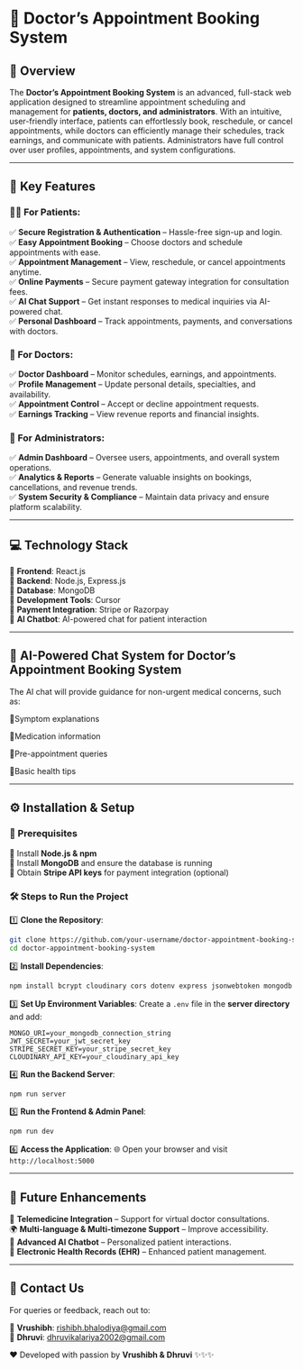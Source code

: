 
# 🎯 Doctor’s Appointment Booking System

## 🌟 Overview
The **Doctor’s Appointment Booking System** is an advanced, full-stack web application designed to streamline appointment scheduling and management for **patients, doctors, and administrators**. With an intuitive, user-friendly interface, patients can effortlessly book, reschedule, or cancel appointments, while doctors can efficiently manage their schedules, track earnings, and communicate with patients. Administrators have full control over user profiles, appointments, and system configurations.

---

## 🚀 Key Features

### 👩‍⚕️ For Patients:
✅ **Secure Registration & Authentication** – Hassle-free sign-up and login.  
✅ **Easy Appointment Booking** – Choose doctors and schedule appointments with ease.  
✅ **Appointment Management** – View, reschedule, or cancel appointments anytime.  
✅ **Online Payments** – Secure payment gateway integration for consultation fees.  
✅ **AI Chat Support** – Get instant responses to medical inquiries via AI-powered chat.  
✅ **Personal Dashboard** – Track appointments, payments, and conversations with doctors.  

### 🏥 For Doctors:
✅ **Doctor Dashboard** – Monitor schedules, earnings, and appointments.  
✅ **Profile Management** – Update personal details, specialties, and availability.  
✅ **Appointment Control** – Accept or decline appointment requests.  
✅ **Earnings Tracking** – View revenue reports and financial insights.  

### 🔧 For Administrators:
✅ **Admin Dashboard** – Oversee users, appointments, and overall system operations.  
✅ **Analytics & Reports** – Generate valuable insights on bookings, cancellations, and revenue trends.  
✅ **System Security & Compliance** – Maintain data privacy and ensure platform scalability.  

---

## 💻 Technology Stack
🔹 **Frontend**: React.js  
🔹 **Backend**: Node.js, Express.js  
🔹 **Database**: MongoDB  
🔹 **Development Tools**: Cursor  
🔹 **Payment Integration**: Stripe or Razorpay  
🔹 **AI Chatbot**: AI-powered chat for patient interaction  

---
## 🤖 AI-Powered Chat System for Doctor’s Appointment Booking System

The AI chat will provide guidance for non-urgent medical concerns, such as:


🔹Symptom explanations

🔹Medication information

🔹Pre-appointment queries

🔹Basic health tips

---

## ⚙️ Installation & Setup

### 📌 Prerequisites
🔹 Install **Node.js & npm**  
🔹 Install **MongoDB** and ensure the database is running  
🔹 Obtain **Stripe API keys** for payment integration (optional)  

### 🛠 Steps to Run the Project
1️⃣ **Clone the Repository**:
```bash
git clone https://github.com/your-username/doctor-appointment-booking-system.git
cd doctor-appointment-booking-system
```

2️⃣ **Install Dependencies**:
```bash
npm install bcrypt cloudinary cors dotenv express jsonwebtoken mongodb mongoose multer nodemailer razorpay stripe validator
```

3️⃣ **Set Up Environment Variables**:
Create a `.env` file in the **server directory** and add:
```env
MONGO_URI=your_mongodb_connection_string
JWT_SECRET=your_jwt_secret_key
STRIPE_SECRET_KEY=your_stripe_secret_key
CLOUDINARY_API_KEY=your_cloudinary_api_key
```

4️⃣ **Run the Backend Server**:
```bash
npm run server 
```

5️⃣ **Run the Frontend & Admin Panel**:
```bash
npm run dev
```

6️⃣ **Access the Application**:
🌐 Open your browser and visit `http://localhost:5000`

---

## 🔮 Future Enhancements
🚀 **Telemedicine Integration** – Support for virtual doctor consultations.  
🌍 **Multi-language & Multi-timezone Support** – Improve accessibility.  
🤖 **Advanced AI Chatbot** – Personalized patient interactions.  
📄 **Electronic Health Records (EHR)** – Enhanced patient management.  

---

## 📧 Contact Us
For queries or feedback, reach out to:

📩 **Vrushibh**: rishibh.bhalodiya@gmail.com  
📩 **Dhruvi**: dhruvikalariya2002@gmail.com  

❤ Developed with passion by **Vrushibh & Dhruvi** ✨✨✨

